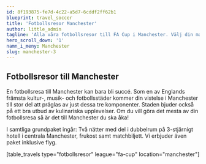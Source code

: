```yaml
---
id: 8f193875-fe7d-4c22-a5d7-6cddf2ff62b1
blueprint: travel_soccer
title: 'Fotbollsresor Manchester'
author: little_admin
tagline: 'Alla våra fotbollsresor till FA Cup i Manchester. Välj din match med biljett, hotell & flyg nedan.'
hero_scroll_down: '1'
namn_i_meny: Manchester
slug: manchester-3
---
```

<h2>Fotbollsresor till Manchester</h2>
<p>En fotbollsresa till Manchester kan bara bli succé. Som en av Englands främsta kultur-, musik- och fotbollsstäder kommer din vistelse i Manchester till stor del att präglas av just dessa tre komponenter. Staden bjuder också på ett bra utbud av kulinariska upplevelser. Om du vill göra det mesta av din fotbollsresa så är det till Manchester du ska åka!</p>
<p>I samtliga grundpaket ingår: Två nätter med del i dubbelrum på 3-stjärnigt hotell i centrala Manchester, frukost samt matchbiljett. Vi erbjuder även paket inklusive flyg.</p>
<p>[table_travels type="fotbollsresor" league="fa-cup" location="manchester"]</p>
